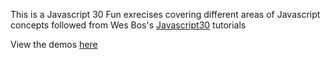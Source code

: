 This is a Javascript 30 Fun exrecises covering different areas of Javascript concepts followed from Wes Bos's [Javascript30](https://javascript30.com/) tutorials

View the demos [here](https://meghay.github.io/Javascript30/)
